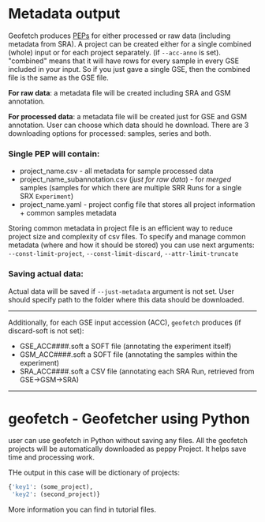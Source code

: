 # Metadata output

Geofetch produces [PEPs](http://pep.databio.org/) for either processed or raw data (including metadata from SRA).
A project can be created either for a single combined (whole) input or for each project separately. 
(if `--acc-anno` is set). "combined" means that it will have rows for every sample in every GSE included 
in your input. So if you just gave a single GSE, then the combined file is the same as the GSE file.

**For raw data**: a metadata file will be created including SRA and GSM annotation.

**For processed data**: a metadata file will be created just for GSE and GSM annotation. User
can choose which data should he download. There are 3 downloading options for processed: samples, series and both.

### Single PEP will contain:
- project_name.csv - all metadata for sample processed data
- project_name_subannotation.csv (*just for raw data*) - for *merged* samples
(samples for which there are multiple SRR Runs for a single SRX `Experiment`)
- project_name.yaml - project config file that stores all project information + common samples metadata

Storing common metadata in project file is an efficient way to reduce project size and complexity of csv files. 
To specify and manage common metadata (where and how it should be stored) you can use next arguments: 
`--const-limit-project`, `--const-limit-discard`, `--attr-limit-truncate`

### Saving actual data:
Actual data will be saved if `--just-metadata` argument is not set. User should specify path to the folder where this
data should be downloaded.

----
Additionally, for each GSE input accession (ACC), `geofetch` produces (if discard-soft is not set):

- GSE_ACC####.soft a SOFT file (annotating the experiment itself)
- GSM_ACC####.soft a SOFT file (annotating the samples within the experiment)
- SRA_ACC####.soft a CSV file (annotating each SRA Run, retrieved from GSE->GSM->SRA)

____
# geofetch - Geofetcher using Python

user can use geofetch in Python without saving any files. All the geofetch projects will be automatically downloaded
as peppy Project. It helps save time and processing work.

THe output in this case will be dictionary of projects:
```python
{'key1': (some_project),
 'key2': (second_project)}
```

More information you can find in tutorial files.